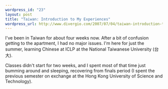 ```yaml
--- 
wordpress_id: "23"
layout: post
title: "Taiwan: Introduction to My Experiences"
wordpress_url: http://www.divergio.com/2007/07/04/taiwan-introduction-to-my-experiences/
---
```

I've been in Taiwan for about four weeks now.  After a bit of confusion getting to the apartment, I had no major issues.  I'm here for just the summer, learning Chinese at ICLP at the National Taiwanese University (台大).

Classes didn't start for two weeks, and I spent most of that time just bumming around and sleeping, recovering from finals period (I spent the previous semester on exchange at the Hong Kong University of Science and Technology).
